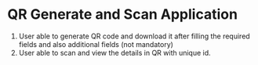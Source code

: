# QR Generate and Scan Application

1. User able to generate QR code and download it after filling the required fields and also additional fields (not mandatory)
2. User able to scan and view the details in QR with unique id.
